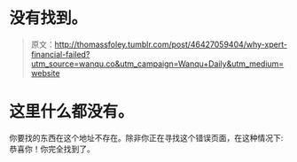 # 没有找到。

> 原文：<http://thomassfoley.tumblr.com/post/46427059404/why-xpert-financial-failed?utm_source=wanqu.co&utm_campaign=Wanqu+Daily&utm_medium=website>

# 这里什么都没有。

你要找的东西在这个地址不存在。除非你正在寻找这个错误页面，在这种情况下:恭喜你！你完全找到了。